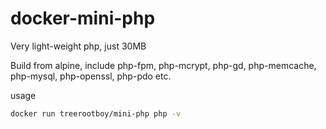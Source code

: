 # docker-mini-php
Very light-weight php, just 30MB

Build from alpine, include php-fpm, php-mcrypt, php-gd, php-memcache, php-mysql, php-openssl, php-pdo etc.

usage

```bash
docker run treerootboy/mini-php php -v
```
